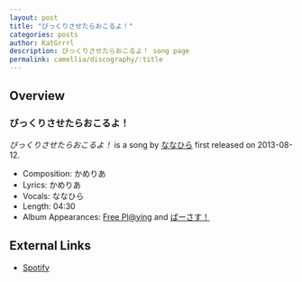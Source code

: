 ```yaml
---
layout: post
title: "びっくりさせたらおこるよ！"
categories: posts
author: KatGrrrl
description: びっくりさせたらおこるよ！ song page
permalink: camellia/discography/:title
---
```


## Overview

### びっくりさせたらおこるよ！

*びっくりさせたらおこるよ！* is a song by [ななひら](#) first released on 2013-08-12.

* Composition: かめりあ
* Lyrics: かめりあ
* Vocals: ななひら
* Length: 04:30
* Album Appearances: [Free Pl@ying](https://confetto.chu.jp/freeplaying/) and [ばーさす！](<{% link postsInclude/_posts/camellia/albums/Versus/2023-12-06-Versus.md %}>)

## External Links

* [Spotify](https://open.spotify.com/track/7jWUKpoQhBY4cQHwASsTM5?si=2b1f90620e2842e5)
